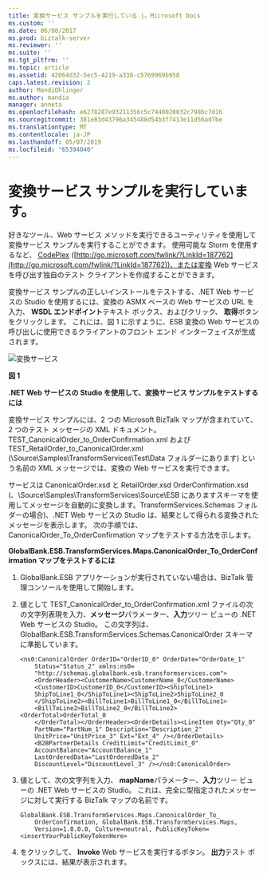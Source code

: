 ```yaml
---
title: 変換サービス サンプルを実行している |。Microsoft Docs
ms.custom: ''
ms.date: 06/08/2017
ms.prod: biztalk-server
ms.reviewer: ''
ms.suite: ''
ms.tgt_pltfrm: ''
ms.topic: article
ms.assetid: 42064d32-5ec5-4219-a338-c5769969b958
caps.latest.revision: 2
author: MandiOhlinger
ms.author: mandia
manager: anneta
ms.openlocfilehash: e6278287e93211356c5c7440020032c798bc7d16
ms.sourcegitcommit: 381e83d43796a345488d54b3f7413e11d56ad7be
ms.translationtype: MT
ms.contentlocale: ja-JP
ms.lasthandoff: 05/07/2019
ms.locfileid: "65394040"
---
```

# <a name="running-the-transformation-service-sample"></a>変換サービス サンプルを実行しています。
好きなツール、Web サービス メソッドを実行できるユーティリティを使用して変換サービス サンプルを実行することができます。 使用可能な Storm を使用するなど、 [CodePlex](http://go.microsoft.com/fwlink/?LinkId=187762) ([http://go.microsoft.com/fwlink/?LinkId=187762](http://go.microsoft.com/fwlink/?LinkId=187762))、または変換 Web サービスを呼び出す独自のテスト クライアントを作成することができます。  
  
 変換サービス サンプルの正しいインストールをテストする、.NET Web サービスの Studio を使用するには、変換の ASMX ベースの Web サービスの URL を入力、 **WSDL エンドポイント**テキスト ボックス、およびクリック、 **取得**ボタンをクリックします。 これには、図 1 に示すように、ESB 変換の Web サービスの呼び出しに使用できるクライアントのフロント エンド インターフェイスが生成されます。  
  
 ![変換サービス](../esb-toolkit/media/ch6-transformationservice.gif "Ch6 TransformationService")  
  
 **図 1**  
  
 **.NET Web サービスの Studio を使用して、変換サービス サンプルをテストするには**  
  
 変換サービス サンプルには、2 つの Microsoft BizTalk マップが含まれていて、2 つのテスト メッセージの XML ドキュメント。 TEST_CanonicalOrder_to_OrderConfirmation.xml および TEST_RetailOrder_to_CanonicalOrder.xml (\Source\Samples\TransformServices\Test\Data フォルダーにあります) という名前の XML メッセージでは、変換の Web サービスを実行できます。  
  
 サービスは CanonicalOrder.xsd と RetailOrder.xsd OrderConfirmation.xsd (、\Source\Samples\TransformServices\Source\ESB にありますスキーマを使用してメッセージを自動的に変換します。TransformServices.Schemas フォルダーの場合)、.NET Web サービスの Studio は、結果として得られる変換されたメッセージを表示します。 次の手順では、CanonicalOrder_To_OrderConfirmation マップをテストする方法を示します。  
  
 **GlobalBank.ESB.TransformServices.Maps.CanonicalOrder_To_OrderConfirmation マップをテストするには**  
  
1.  GlobalBank.ESB アプリケーションが実行されていない場合は、BizTalk 管理コンソールを使用して開始します。  
  
2.  値として TEST_CanonicalOrder_to_OrderConfirmation.xml ファイルの次の文字列表現を入力、**メッセージ**パラメーター、**入力**ツリー ビューの .NET Web サービスの Studio。 この文字列は、GlobalBank.ESB.TransformServices.Schemas.CanonicalOrder スキーマに準拠しています。  
  
    ```  
    <ns0:CanonicalOrder OrderID="OrderID_0" OrderDate="OrderDate_1"   
        Status="Status_2" xmlns:ns0=  
        "http://schemas.globalbank.esb.transformservices.com">  
        <OrderHeader><CustomerName>CustomerName_0</CustomerName>  
        <CustomerID>CustomerID_0</CustomerID><ShipToLine1>  
        ShipToLine1_0</ShipToLine1><ShipToLine2>ShipToLine2_0  
        </ShipToLine2><BillToLine1>BillToLine1_0</BillToLine1>  
        <BillToLine2>BillToLine2_0</BillToLine2><OrderTotal>OrderTotal_0  
        </OrderTotal></OrderHeader><OrderDetails><LineItem Qty="Qty_0"   
        PartNum="PartNum_1" Description="Description_2"   
        UnitPrice="UnitPrice_3" Ext="Ext_4" /></OrderDetails>  
        <B2BPartnerDetails CreditLimit="CreditLimit_0"   
        AccountBalance="AccountBalance_1"   
        LastOrderedData="LastOrderedData_2"   
        DiscountLevel="DiscountLevel_3" /></ns0:CanonicalOrder>  
    ```  
  
3.  値として、次の文字列を入力、 **mapName**パラメーター、**入力**ツリー ビューの .NET Web サービスの Studio。 これは、完全に型指定されたメッセージに対して実行する BizTalk マップの名前です。  
  
    ```  
    GlobalBank.ESB.TransformServices.Maps.CanonicalOrder_To_  
        OrderConfirmation, GlobalBank.ESB.TransformServices.Maps,   
        Version=1.0.0.0, Culture=neutral, PublicKeyToken=<insertYourPublicKeyTokenHere>  
    ```  
  
4.  をクリックして、 **Invoke** Web サービスを実行するボタン。 **出力**テスト ボックスには、結果が表示されます。